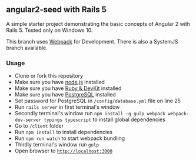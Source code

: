 ## angular2-seed with Rails 5

A simple starter project demonstrating the basic concepts of Angular 2 with Rails 5. Tested only on Windows 10.

This branch uses [Webpack](https://webpack.github.io/) for Development. There is also a SystemJS branch available.

### Usage
- Clone or fork this repository
- Make sure you have [node.js](https://nodejs.org/) installed
- Make sure you have [Ruby & DevKit](http://rubyinstaller.org/downloads/) installed
- Make sure you have [PostgreSQL](http://www.enterprisedb.com/products-services-training/pgdownload#windows) installed
- Set password for PostgreSQL in `/config/database.yml` file on line 25
- Run `rails server` in first terminal's window
- Secondly terminal's window run `npm install -g gulp webpack webpack-dev-server typings typescript` to install global dependencies
- Go to `/client` folder
- Run `npm install` to install dependencies
- Run `npm run watch` to start webpack bundling
- Thirdly terminal's window run `gulp`
- Open browser to [`http://localhost:3000`](http://localhost:3000)

